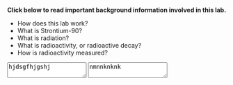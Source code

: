 **Click below to read important background information involved in this lab.**

* How does this lab work?
* What is Strontium-90?
* What is radiation?
* What is radioactivity, or radioactive decay?
* How is radioactivity measured?

<textarea>hjdsgfhjgshj</textarea>

<textarea>nmnnknknk</textarea>